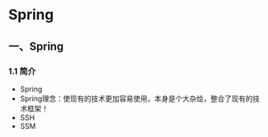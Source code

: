 # Spring

## 一、Spring

### 1.1 简介

- Spring
- Spring理念：使现有的技术更加容易使用，本身是个大杂烩，整合了现有的技术框架！
- SSH
- SSM 